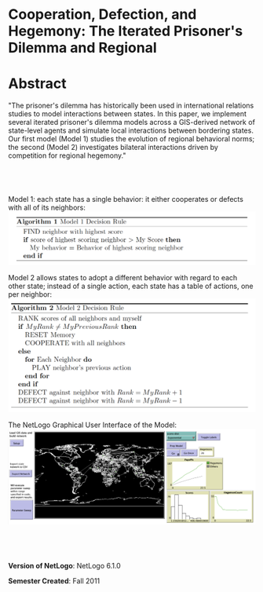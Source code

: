 # Cooperation, Defection, and Hegemony: The Iterated Prisoner's Dilemma and Regional


# Abstract

"The prisoner's dilemma has historically been used in international relations studies to model interactions between states. In this paper, we implement several iterated prisoner's dilemma models across a GIS-derived network of state-level agents and simulate local interactions between bordering states. Our first model (Model 1) studies the evolution of regional behavioral norms; the second (Model 2) investigates bilateral interactions driven by competition for regional hegemony."

## &nbsp;
Model 1: each state has a single behavior: it either cooperates or defects with all of its neighbors:
![Model 1](Model1.png)

Model 2 allows states to adopt a different behavior with regard to each other state; instead of a single action, each state has a table of actions, one per neighbor:
![Model 2](Model2.png)

The NetLogo Graphical User Interface of the Model: 
![The NetLogo Graphical User Interface](GUI.png)

## &nbsp;

**Version of NetLogo**: NetLogo 6.1.0

**Semester Created**: Fall 2011

